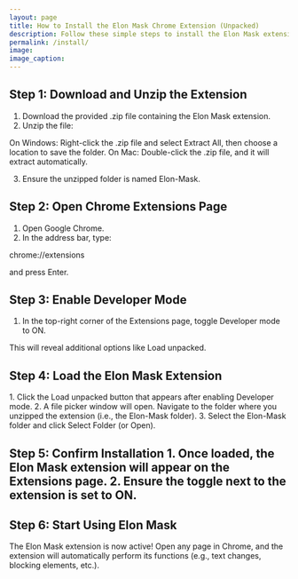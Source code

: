 ```yaml
---
layout: page
title: How to Install the Elon Mask Chrome Extension (Unpacked)
description: Follow these simple steps to install the Elon Mask extension in Chrome using the “Load Unpacked” method.
permalink: /install/
image: 
image_caption: 
---
```


<h2>Step 1: Download and Unzip the Extension</h2>

1. Download the provided .zip file containing the Elon Mask extension.
2. Unzip the file:

 On Windows: Right-click the .zip file and select Extract All, then choose a location to save the folder.
 On Mac: Double-click the .zip file, and it will extract automatically.

3. Ensure the unzipped folder is named Elon-Mask.


<h2>Step 2: Open Chrome Extensions Page</h2>


1. Open Google Chrome.
2. In the address bar, type: 

chrome://extensions

and press Enter.


<h2>Step 3: Enable Developer Mode</h2>

1. In the top-right corner of the Extensions page, toggle Developer mode to ON.

 This will reveal additional options like Load unpacked.


<h2>Step 4: Load the Elon Mask Extension</h2>
1. Click the Load unpacked button that appears after enabling Developer mode.
2. A file picker window will open. Navigate to the folder where you unzipped the extension (i.e., the Elon-Mask folder).
3. Select the Elon-Mask folder and click Select Folder (or Open).

<h2>Step 5: Confirm Installation
1. Once loaded, the Elon Mask extension will appear on the Extensions page.
2. Ensure the toggle next to the extension is set to ON.

<h2>Step 6: Start Using Elon Mask</h2>

The Elon Mask extension is now active! Open any page in Chrome, and the extension will automatically perform its functions (e.g., text changes, blocking elements, etc.).